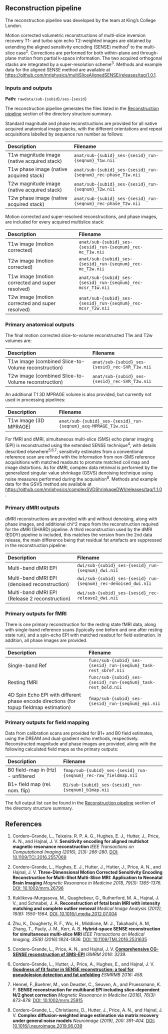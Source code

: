 ---
---

## Reconstruction pipeline

The reconstruction pipeline was developed by the team at King’s College
London.

Motion corrected volumetric reconstructions of multi-slice inversion 
recovery T1- and turbo spin echo T2-weighted images are obtained by 
extending the aligned sensitivity encoding (SENSE) method<sup>1</sup>
to the multi-slice case<sup>2</sup>. Corrections are performed
for both within-plane and through-plane motion from partial
k-space information. The two acquired orthogonal stacks are 
integrated by a super-resolution scheme<sup>3</sup>. Methods and example 
data for the aligned SENSE method are available at 
https://github.com/mriphysics/multiSliceAlignedSENSE/releases/tag/1.0.1.

### Inputs and outputs

**Path:** `rawdata/sub-{subid}/ses-{sesid}`

The reconstruction pipeline generates the files listed in the [Reconstruction pipeline](structure.html#reconstruction-pipeline) 
section of the directory structure summary.

Standard magnitude and phase reconstructions are provided for all native 
acquired anatomical image stacks, with the different orientations and repeat 
acquisitions labelled by sequence run number as follows:

| Description                                          | Filename                                             |
|:-----------------------------------------------------|:-----------------------------------------------------|
| T1w magnitude image (native acquired stack)          | `anat/sub-{subid}_ses-{sesid}_run-{seqnum}_T1w.nii`  |
| T1w phase image (native acquired stack)              | `anat/sub-{subid}_ses-{sesid}_run-{seqnum}_rec-phase_T1w.nii`  |
| T2w magnitude image (native acquired stack)          | `anat/sub-{subid}_ses-{sesid}_run-{seqnum}_T2w.nii`  |
| T2w phase image (native acquired stack)              | `anat/sub-{subid}_ses-{sesid}_run-{seqnum}_rec-phase_T2w.nii`  |

Motion corrected and super-resolved reconstructions, and phase images, are included for every acquired multislice stack:

| Description                      | Filename                                        |
|:---------------------------------|:------------------------------------------------|
| T1w image (motion corrected)     | `anat/sub-{subid}_ses-{sesid}_run-{seqnum}_rec-mc_T1w.nii`  |
| T2w image (motion corrected)     | `anat/sub-{subid}_ses-{sesid}_run-{seqnum}_rec-mc_T2w.nii`  |
| T1w image (motion corrected and super resolved)     | `anat/sub-{subid}_ses-{sesid}_run-{seqnum}_rec-mcsr_T1w.nii`  |
| T2w image (motion corrected and super resolved)     | `anat/sub-{subid}_ses-{sesid}_run-{seqnum}_rec-mcsr_T2w.nii`  |

### Primary anatomical outputs
The final motion corrected slice-to-volume reconstructed T1w and T2w volumes are: 

| Description                                             | Filename                                        |
|:--------------------------------------------------------|:------------------------------------------------|
| T1w image (combined Slice-to-Volume reconstruction)     | `anat/sub-{subid}_ses-{sesid}_rec-SVR_T1w.nii`  |
| T2w image (combined Slice-to-Volume reconstruction)     | `anat/sub-{subid}_ses-{sesid}_rec-SVR_T2w.nii`  |

An additional T1 3D MPRAGE volume is also provided, but currently not used in processing pipelines:

| Description                                             | Filename                                        |
|:--------------------------------------------------------|:------------------------------------------------|
| T1w image (3D MPRAGE)     | `anat/sub-{subid}_ses-{sesid}_run-{seqnum}_acq-MPRAGE_T1w.nii`  |

For fMRI and dMRI, simultaneous multi-slice (SMS) echo planar
imaging (EPI) is reconstructed using the extended SENSE technique<sup>4</sup>,
with details described elsewhere<sup>5,6,7</sup>; sensitivity estimates
from a conventional reference scan are refined with the information from
non-SMS reference acquisitions with matched readouts to promote matched
coil map and image distortions. As for dMRI, complex data retrieval is 
performed by the generalized singular value shrinkage (GSVS) denoising 
technique using noise measures performed during the acquisition<sup>8</sup>. 
Methods and example data for the GSVS method are available at 
https://github.com/mriphysics/complexSVDShrinkageDWI/releases/tag/1.1.0.


### Primary dMRI outputs
dMRI reconstructions are provided with and without denoising, along with phase images, and additional chi^2 
maps from the reconstruction required for the dMRI (SHARD) pipeline. 
A third reconstruction used by the dMRI (EDDY) pipeline is included, this matches the version from the 2nd data 
release, the main difference being that residual fat artefacts are suppressed in the reconstruction pipeline:

| Description                                             | Filename                                        |
|:--------------------------------------------------------|:------------------------------------------------|
| Multi-band dMRI EPI     | `dwi/sub-{subid}_ses-{sesid}_run-{seqnum}_dwi.nii`  |
| Multi-band dMRI EPI (denoised reconstruction)    | `dwi/sub-{subid}_ses-{sesid}_run-{seqnum}_rec-denoised_dwi.nii`  |
| Multi-band dMRI EPI (Release 2 reconstruction)    | `dwi/sub-{subid}_ses-{sesid}_rec-release2_dwi.nii`  |

### Primary outputs for fMRI
There is one primary reconstruction for the resting state fMRI data, along with single-band reference scans (typically one before and 
one after resting state run), and a spin-echo EPI with matched readout for field estimation. In addition, all phase images are provided.

| Description                                             | Filename                                        |
|:--------------------------------------------------------|:------------------------------------------------|
| Single-band Ref   | `func/sub-{subid}_ses-{sesid}_run-{seqnum}_task-rest_sbref.nii`  |
| Resting fMRI   | `func/sub-{subid}_ses-{sesid}_run-{seqnum}_task-rest_bold.nii`  |
| 4D Spin Echo EPI with different phase encode directions (for topup fieldmap estimation) | `fmap/sub-{subid}_ses-{sesid}_run-{seqnum}_epi.nii`  |

### Primary outputs for field mapping
Data from calibration scans are provided for B1+ and B0 field estimates, 
using the DREAM and dual-gradient echo methods, respectively. Reconstructed magnitude and phase 
images are provided, along with the following calculated field maps as the primary outputs:

| Description                                          | Filename                                        |
|:-----------------------------------------------------|:------------------------------------------------|
| B0 field-map in (Hz) - unfiltered  | `fmap/sub-{subid}_ses-{sesid}_run-{seqnum}_rec-raw_fieldmap.nii`  |
| B1+ field map (rel. nom. flip)  | `B1/sub-{subid}_ses-{sesid}_run-{seqnum}_b1map.nii`  |


The full output list can be found in the [Reconstruction pipeline](structure.html#reconstruction-pipeline) 
section of the directory structure summary.


## References

1. Cordero-Grande, L., Teixeira. R. P. A. G., Hughes, E. J.,
Hutter, J., Price, A. N., and Hajnal, J. V. **Sensitivity encoding
for aligned multishot magnetic resonance reconstruction** *IEEE
Transactions on Computational Imaging (2016),  2(3): 266-280.* [DOI:
10.1109/TCI.2016.2557069](https://doi.org/10.1109/TCI.2016.2557069)

2. Cordero-Grande, L., Hughes, E. J., Hutter, J., Hutter, J., Price, A. N.,
and Hajnal, J. V. **Three-Dimensional Motion Corrected Sensitivity Encoding
Reconstruction for Multi-Shot Multi-Slice MRI: Application to Neonatal
Brain Imaging** *Magnetic Resonance in Medicine 2018, 79(3): 1365-1376.*
[DOI: 10.1002/mrm.26796](https://doi.org/10.1002/mrm.26796)

3. Kuklikova-Murgasova, M., Quaghebeur, G., Rutherford, M. A.,
Hajnal, J. V., and Schnabel, J. A. **Reconstruction of fetal
brain MRI with intensity matching and complete outlier removal**
*Medical Image Analysis (2012), 16(8): 1550-1564.* [DOI:
10.1016/j.media.2012.07.004](https://doi.org/10.1016/j.media.2012.07.004)

4. Zhu, K., Dougherty, R. F., Wu, H., Middione, M. J., Takahashi,
A. M, Zhang, T., Pauly, J. M., Kerr, A. B. **Hybrid-space
SENSE reconstruction for simultaneous multi-slice MRI** *IEEE
Transactions on Medical Imaging, 35(8) (2016):1824-1836.* [DOI:
10.1109/TMI.2016.2531635](https://doi.org/10.1109/TMI.2016.2531635)

5. Cordero-Grande, L., Price, A. N., and
Hajnal, J. V. [**Comprehensive CG-SENSE reconstruction of
SMS-EPI**](http://www.developingconnectome.org/wp-content/uploads/sites/70/2019/08/Comprehensive-CG-SENSE-reconstruction-of-SMS-EPI.pdf)
*ISMRM 2016: 3239.*

6. Cordero-Grande, L., Hutter, J., Price,
A., Hughes, E., and Hajnal, J. V. [**Goodness of
fit factor in SENSE reconstruction: a tool for pseudolesion detection and fat
unfolding**](http://www.developingconnectome.org/wp-content/uploads/sites/70/2019/08/Goodness-of-fit-factor-in-SENSE-reconstruction-a-tool-for-pseudolesion-detection-and-fat-unfolding.pdf)
*ESMRMB 2016: 458.*

7. Hennel, F.,Buehrer, M., von Deuster, C., Seuven, A., and Pruessmann,
K. P. **SENSE reconstruction for multiband EPI including slice-dependent N/2
ghost correction** *Magnetic Resonance in Medicine (2016), 76(3): 873-879.*
[DOI: 10.1002/mrm.25915](https://doi.org/10.1002/mrm.25915)

8. Cordero-Grande, L., Christiaens, D., Hutter, J., Price, A. N., and 
Hajnal, J. V. **Complex diffusion-weighted image estimation via matrix 
recovery under general noise models** *Neuroimage (2019),  200: 391-404.* [DOI:
10.1016/j.neuroimage.2019.06.039](https://doi.org/10.1016/j.neuroimage.2019.06.039)


